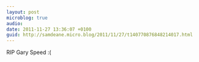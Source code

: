 ```yaml
---
layout: post
microblog: true
audio: 
date: 2011-11-27 13:36:07 +0100
guid: http://samdeane.micro.blog/2011/11/27/t140770876848214017.html
---
```

RIP Gary Speed :(
